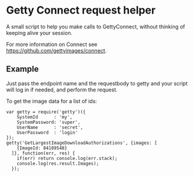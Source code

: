 # Getty Connect request helper

A small script to help you make calls to GettyConnect, without thinking of
keeping alive your session.

For more information on Connect see https://github.com/gettyimages/connect.

## Example
Just pass the endpoint name and the requestbody to getty and your script will
log in if needed, and perform the request.

To get the image data for a list of ids:
```
var getty = require('getty')({
    SystemId      : 'my',
    SystemPassword: 'super',
    UserName      : 'secret',
    UserPassword  : 'login'
});
getty('GetLargestImageDownloadAuthorizations', {images: [
    {ImageId: 84189548}
  ]}, function(err, res) {
    if(err) return console.log(err.stack);
    console.log(res.result.Images);
  });
```
